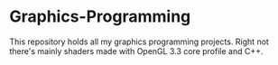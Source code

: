 # Graphics-Programming

This repository holds all my graphics programming projects. Right not there's mainly shaders made with OpenGL 3.3 core profile and C++. 
